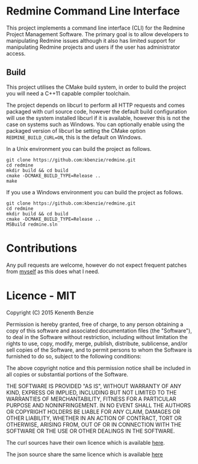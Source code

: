 # Redmine Command Line Interface

This project implements a command line interface (CLI) for the Redmine Project
Management Software. The primary goal is to allow developers to manipulating
Redmine issues although it also has limited support for manipulating Redmine
projects and users if the user has administrator access.

## Build

This project utilises the CMake build system, in order to build the project you
will need a C++11 capable compiler toolchain.

The project depends on libcurl to perform all HTTP requests and comes packaged
with curl source code, however the default build configuration will use the
system installed libcurl if it is available, however this is not the case on
systems such as Windows. You can optionally enable using the packaged version of
libcurl be setting the CMake option `REDMINE_BUILD_CURL=ON`, this is the default
on Windows.

In a Unix environment you can build the project as follows.

    git clone https://github.com:kbenzie/redmine.git
    cd redmine
    mkdir build && cd build
    cmake -DCMAKE_BUILD_TYPE=Release ..
    make

If you use a Windows environment you can build the project as follows.

    git clone https://github.com:kbenzie/redmine.git
    cd redmine
    mkdir build && cd build
    cmake -DCMAKE_BUILD_TYPE=Release ..
    MSBuild redmine.sln

# Contributions

Any pull requests are welcome, however do not expect frequent patches from
[myself](https://github.com/kbenzie) as this does what I need.

# Licence - MIT

Copyright (C) 2015 Kenenth Benzie

Permission is hereby granted, free of charge, to any person obtaining
a copy of this software and associated documentation files (the "Software"),
to deal in the Software without restriction, including without limitation
the rights to use, copy, modify, merge, publish, distribute, sublicense,
and/or sell copies of the Software, and to permit persons to whom the
Software is furnished to do so, subject to the following conditions:

The above copyright notice and this permission notice shall be included
in all copies or substantial portions of the Software.

THE SOFTWARE IS PROVIDED "AS IS", WITHOUT WARRANTY OF ANY KIND,
EXPRESS OR IMPLIED, INCLUDING BUT NOT LIMITED TO THE WARRANTIES
OF MERCHANTABILITY, FITNESS FOR A PARTICULAR PURPOSE AND NONINFRINGEMENT.
IN NO EVENT SHALL THE AUTHORS OR COPYRIGHT HOLDERS BE LIABLE FOR ANY CLAIM,
DAMAGES OR OTHER LIABILITY, WHETHER IN AN ACTION OF CONTRACT,
TORT OR OTHERWISE, ARISING FROM, OUT OF OR IN CONNECTION WITH THE SOFTWARE
OR THE USE OR OTHER DEALINGS IN THE SOFTWARE.

The curl sources have their own licence which is available
[here](https://github.com/bagder/curl/blob/master/COPYING).

The json source share the same licence which is available
[here](https://github.com/kbenzie/json/blob/master/licence.txt)
